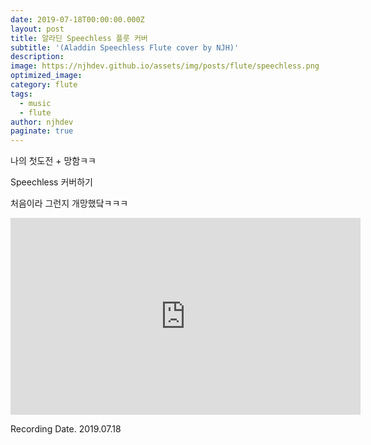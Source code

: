 ```yaml
---
date: 2019-07-18T00:00:00.000Z
layout: post
title: 알라딘 Speechless 플룻 커버
subtitle: '(Aladdin Speechless Flute cover by NJH)'
description: 
image: https://njhdev.github.io/assets/img/posts/flute/speechless.png
optimized_image: 
category: flute
tags:
  - music
  - flute
author: njhdev
paginate: true
---
```


나의 첫도전 + 망함ㅋㅋ

Speechless 커버하기

처음이라 그런지 개망했닼ㅋㅋㅋ

<iframe width="560" height="315" src="https://www.youtube.com/embed/4DSI9mmwKOk" title="YouTube video player" frameborder="0" allow="accelerometer; autoplay; clipboard-write; encrypted-media; gyroscope; picture-in-picture" allowfullscreen></iframe>

Recording Date. 2019.07.18
